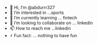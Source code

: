 - 👋 Hi, I’m @abdurrr327
- 👀 I’m interested in ...sports
- 🌱 I’m currently learning ... fintech
- 💞️ I’m looking to collaborate on ... linkedin
- 📫 How to reach me ...linkedin
- ⚡ Fun fact: ... nothing to have fun

<!---
abdurrr327/abdurrr327 is a ✨ special ✨ repository because its `README.md` (this file) appears on your GitHub profile.
You can click the Preview link to take a look at your changes.
--->
